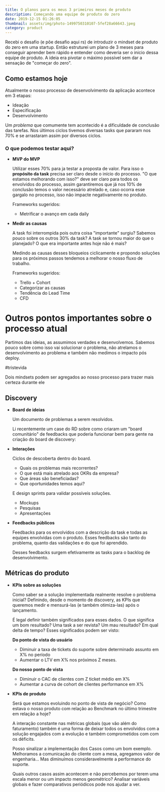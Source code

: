 ```yaml
---
title: O planos para os meus 3 primeiros meses de produto
description: Começando uma equipe de produto do zero
date: 2019-12-15 01:26:05
thumbnail: assets/img/photo-1499750310107-5fef28a66643.jpeg
category: product
---
```

Recebi o desafio (e põe desafio aqui rs) de introduzir o mindset de produto do zero em uma startup.
Então estruturei um plano de 3 meses para conseguir aprender bem rápido e entender como deveria ser o inicio dessa equipe de produto.
A ideia era pivotar o máximo possível sem dar a sensação de "começar do zero".

## Como estamos hoje

Atualmente o nosso processo de desenvolvimento da aplicação acontece em 3 etapas:

- Ideação
- Especificação
- Desenvolvimento

Um *problema* que comumente tem acontecido é a dificuldade de conclusão das tarefas. Nos últimos ciclos tivemos diversas tasks que pararam nos 70% e se arrastaram assim por diversos ciclos.

### O que podemos testar aqui?

- **MVP do MVP**

    Utilizar esses 70% para ja testar a proposta de valor. Para isso o **propósito da task** precisa ser claro desde o início do processo. "O que estamos melhorando com isso?" deve ser claro para todos os envolvidos do processo, assim garantiremos que já nos 10% de conclusão temos o valor necessário atrelado e, caso ocorra esse gargalo no processo, isso não impacte negativamente no produto.

    Frameworks sugeridos:

    - Metrificar o avanço em cada daily

- **Medir as causas**

    A task foi interrompida pois outra coisa "importante" surgiu? Sabemos pouco sobre os outros 30% da task? A task se tornou maior do que o planejado? O que era importante antes hoje não é mais?

    Medindo as causas desses bloqueios ciclicamente e propondo soluções para os próximos passos tendemos a melhorar o nosso fluxo de trabalho.

    Frameworks sugeridos:

    - Trello + Cohort
    - Categorizar as causas
    - Tendência do Lead Time
    - CFD

# Outros pontos importantes sobre o processo atual

Partimos das ideias, as assumimos verdades e desenvolvemos. Sabemos pouco sobre como isso vai solucionar o problema, não atrelamos o desenvolvimento ao problema e também não medimos o impacto pós deploy.

#tristevida

Dois mindsets podem ser agregados ao nosso processo para trazer mais certeza durante ele

## Discovery

- **Board de ideias**

    Um documento de problemas a serem resolvidos.

    Li recentemente um case do RD sobre como criaram um "board comunitário" de feedbacks que poderia funcionar bem para gente na criação do board de discovery: 

    [](https://medium.com/rd-shipit/como-constru%C3%ADmos-uma-m%C3%A1quina-de-feedbacks-para-o-rd-station-em-conjunto-com-times-que-lidam-4603ca203d88)

- **Interações**

    Ciclos de descoberta dentro do board.

    - Quais os problemas mais recorrentes?
    - O que está mais atrelado aos OKRs da empresa?
    - Que áreas são beneficiadas?
    - Que oportunidades temos aqui?

    E design sprints para validar possíveis soluções.

    - Mockups
    - Pesquisas
    - Apresentações
- **Feedbacks públicos**

    Feedbacks para os envolvidos com a descrição da task e todas as equipes envolvidas com o produto. Esses feedbacks são tanto do problema, quanto das validações e do que foi aprendido.

    Desses feedbacks surgem efetivamente as tasks para o backlog de desenvolvimento.


## Métricas do produto

- **KPIs sobre as soluções**

    Como saber se a solução implementada realmente resolve o problema inicial? Definindo, desde o momento de discovery, as KPIs que queremos medir e mensurá-las (e também otimiza-las) após o lançamento.

    É legal definir também significados para esses dados. O que significa um bom resultado? Uma task a ser revista? Um mau resultado? Em qual delta de tempo? Esses significados podem ser visto:

    **Do ponto de vista do usuário**

    - Diminuir a taxa de tickets do suporte sobre determinado assunto em X% no período
    - Aumentar o LTV em X% nos próximos Z meses.

    **Do nosso ponto de vista**

    - Diminuir o CAC de clientes com Z ticket médio em X%
    - Aumentar a curva de cohort de clientes performance em X%
- **KPIs de produto**

    Será que estamos evoluindo no ponto de vista de negócio? Como estava o nosso produto com relação ao Benchmark no último trimestre em relação a hoje?

    A interação constante nas métricas globais (que vão além do faturamento) também é uma forma de deixar todos os envolvidos com a solução engajados com a evolução e também comprometidos com com os déficits.

    Posso sinalizar a implementação dos Casos como um bom exemplo. Melhoramos a comunicação do cliente com a mesa, agregamos valor de engenharia... Mas diminuímos consideravelmente a performance do suporte.

    Quais outros casos assim acontecem e não percebemos por terem uma escala menor ou um impacto menos geométrico? Analisar variáveis globais e fazer comparativos periódicos pode nos ajudar a ver.